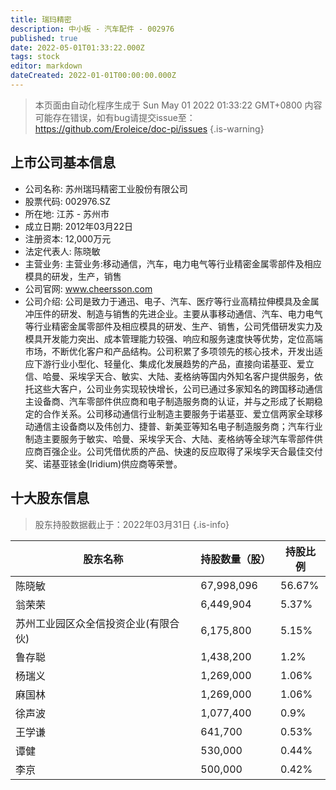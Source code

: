```yaml
---
title: 瑞玛精密
description: 中小板 - 汽车配件 - 002976
published: true
date: 2022-05-01T01:33:22.000Z
tags: stock
editor: markdown
dateCreated: 2022-01-01T00:00:00.000Z
---
```


> 本页面由自动化程序生成于 Sun May 01 2022 01:33:22 GMT+0800
> 内容可能存在错误，如有bug请提交issue至：https://github.com/Eroleice/doc-pi/issues
{.is-warning}

## 上市公司基本信息
- 公司名称: 苏州瑞玛精密工业股份有限公司
- 股票代码: 002976.SZ
- 所在地: 江苏 - 苏州市
- 成立日期: 2012年03月22日
- 注册资本: 12,000万元
- 法定代表人: 陈晓敏
- 主营业务: 主营业务:移动通信，汽车，电力电气等行业精密金属零部件及相应模具的研发，生产，销售
- 公司官网: www.cheersson.com
- 公司介绍: 公司是致力于通迅、电子、汽车、医疗等行业高精拉伸模具及金属冲压件的研发、制造与销售的先进企业。主要从事移动通信、汽车、电力电气等行业精密金属零部件及相应模具的研发、生产、销售，公司凭借研发实力及模具开发能力突出、成本管理能力较强、响应和服务速度快等优势，定位高端市场，不断优化客户和产品结构。公司积累了多项领先的核心技术，开发出适应下游行业小型化、轻量化、集成化发展趋势的产品，直接向诺基亚、爱立信、哈曼、采埃孚天合、敏实、大陆、麦格纳等国内外知名客户提供服务，依托这些大客户，公司业务实现较快增长，公司已通过多家知名的跨国移动通信主设备商、汽车零部件供应商和电子制造服务商的认证，并与之形成了长期稳定的合作关系。公司移动通信行业制造主要服务于诺基亚、爱立信两家全球移动通信主设备商以及伟创力、捷普、新美亚等知名电子制造服务商；汽车行业制造主要服务于敏实、哈曼、采埃孚天合、大陆、麦格纳等全球汽车零部件供应商百强企业。公司凭借优质的产品、快速的反应取得了采埃孚天合最佳交付奖、诺基亚铱金(Iridium)供应商等荣誉。


## 十大股东信息
> 股东持股数据截止于：2022年03月31日
{.is-info}

| 股东名称 | 持股数量（股） | 持股比例 |
| --- | --- | --- |
| 陈晓敏 | 67,998,096 | 56.67% |
| 翁荣荣 | 6,449,904 | 5.37% |
| 苏州工业园区众全信投资企业(有限合伙) | 6,175,800 | 5.15% |
| 鲁存聪 | 1,438,200 | 1.2% |
| 杨瑞义 | 1,269,000 | 1.06% |
| 麻国林 | 1,269,000 | 1.06% |
| 徐声波 | 1,077,400 | 0.9% |
| 王学谦 | 641,700 | 0.53% |
| 谭健 | 530,000 | 0.44% |
| 李京 | 500,000 | 0.42% |




